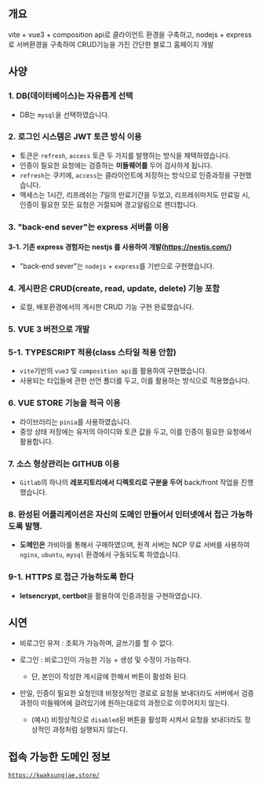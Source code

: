 ## 개요

vite + vue3 + composition api로 클라이언트 환경을 구축하고, nodejs + express로 서버환경을 구축하여 CRUD기능을 가진 간단한 블로그 홈페이지 개발

## 사양

### 1. DB(데이터베이스)는 자유롭게 선택

- DB는 `mysql`을 선택하였습니다.

### 2. 로그인 시스템은 JWT 토큰 방식 이용

- 토큰은 `refresh`, `access` 토큰 두 가지를 발행하는 방식을 채택하였습니다.
- 인증이 필요한 요청에는 검증하는 **미들웨어를** 두어 검사하게 됩니다.
- `refresh`는 쿠키에, `access`는 클라이언트에 저장하는 방식으로 인증과정을 구현했습니다.
- 액세스는 1시간, 리프레쉬는 7일의 만료기간을 두었고, 리프레쉬마저도 만료일 시, 인증이 필요한 모든 요청은 거절되며 경고알림으로 렌더합니다.

### 3. "back-end sever"는 express 서버를 이용

#### 3-1. 기존 express 경험자는 nestjs 를 사용하여 개발(https://nestjs.com/)

- "back-end sever"는 `nodejs` + `express`를 기반으로 구현했습니다.

### 4. 게시판은 CRUD(create, read, update, delete) 기능 포함

- 로컬, 배포환경에서의 게시판 CRUD 기능 구현 완료했습니다.

### 5. VUE 3 버전으로 개발

### 5-1. TYPESCRIPT 적용(class 스타일 적용 안함)

- `vite`기반의 `vue3` 및 `composition api`를 활용하여 구현했습니다.
- 사용되는 타입들에 관한 선언 폴더를 두고, 이를 활용하는 방식으로 적용했습니다.

### 6. VUE STORE 기능을 적극 이용

- 라이브러리는 `pinia`를 사용하였습니다.
- 중앙 상태 저장에는 유저의 아이디와 토큰 값을 두고, 이를 인증이 필요한 요청에서 활용합니다.

### 7. 소스 형상관리는 GITHUB 이용

- `Gitlab`의 하나의 **레포지토리에서 디렉토리로 구분을 두어** back/front 작업을 진행했습니다.

### 8. 완성된 어플리케이션은 **자신의 도메인** 만들어서 인터넷에서 접근 가능하도록 발행.

- **도메인은** 가비아를 통해서 구매하였으며, 원격 서버는 NCP 무료 서버를 사용하여 `nginx`, `ubuntu`, `mysql` 환경에서 구동되도록 하였습니다.

### 9-1. HTTPS 로 접근 가능하도록 한다

- **letsencrypt, certbot**을 활용하여 인증과정을 구현하였습니다.

## 시연

- 비로그인 유저 : 조회가 가능하며, 글쓰기를 할 수 없다.

- 로그인 : 비로그인이 가능한 기능 + 생성 및 수정이 가능하다.

  - 단, 본인이 작성한 게시글에 한해서 버튼이 활성화 된다.

- 만일, 인증이 필요한 요청인데 비정상적인 경로로 요청을 보내더라도 서버에서 검증과정이 미들웨어에 걸려있기에 원하는대로의 과정으로 이루어지지 않는다.
  - (예시) 비정상적으로 `disabled`된 버튼을 활성화 시켜서 요청을 보내더라도 정상적인 과정처럼 실행되지 않는다.

## 접속 가능한 도메인 정보

[`https://kwaksungjae.store/`](https://kwaksungjae.store/)
